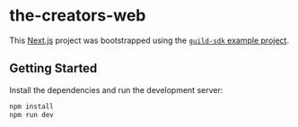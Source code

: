 # the-creators-web

This [Next.js](https://nextjs.org/) project was bootstrapped using the [`guild-sdk` example project](https://github.com/guildxyz/guild-sdk/tree/main/examples/next-js).

## Getting Started

Install the dependencies and run the development server:

```bash
npm install
npm run dev
```
